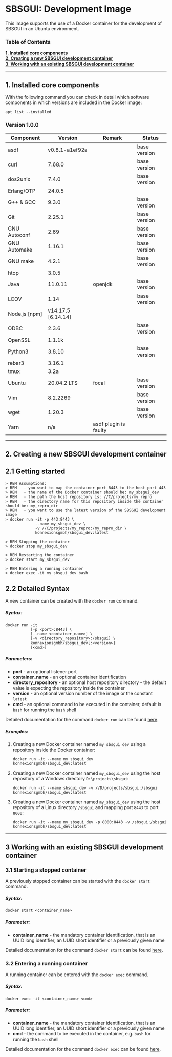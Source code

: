 # SBSGUI: Development Image

This image supports the use of a Docker container for the development of SBSGUI in an Ubuntu environment.  

### Table of Contents

**[1. Installed core components](#installed)**<br>
**[2. Creating a new SBSGUI development container](#creating)**<br>
**[3. Working with an existing SBSGUI development container](#working_with)**<br>

----

## <a name="installed"></a> 1. Installed core components

With the following command you can check in detail which software components in which versions are included in the Docker image:

    apt list --installed

### Version 1.0.0

| Component             | Version            | Remark                      | Status |
|---                    |---                 |---                          |---     |
| asdf                  | v0.8.1-a1ef92a     |                             | base version | 
| curl                  | 7.68.0             |                             | base version | 
| dos2unix              | 7.4.0              |                             | base version | 
| Erlang/OTP            | 24.0.5             |                             |   |
| G++ & GCC             | 9.3.0              |                             | base version |
| Git                   | 2.25.1             |                             | base version | 
| GNU Autoconf          | 2.69               |                             | base version | 
| GNU Automake          | 1.16.1             |                             | base version | 
| GNU make              | 4.2.1              |                             | base version | 
| htop                  | 3.0.5              |                             |   | 
| Java                  | 11.0.11            | openjdk                     | base version |
| LCOV                  | 1.14               |                             | base version | 
| Node.js [npm]         | v14.17.5 [6.14.14] |                             |   |
| ODBC                  | 2.3.6              |                             | base version | 
| OpenSSL               | 1.1.1k             |                             |   | 
| Python3               | 3.8.10             |                             | base version |
| rebar3                | 3.16.1             |                             |   |
| tmux                  | 3.2a               |                             |   | 
| Ubuntu                | 20.04.2 LTS        | focal                       | base version | 
| Vim                   | 8.2.2269           |                             | base version | 
| wget                  | 1.20.3             |                             | base version | 
| Yarn                  | n/a                | asdf plugin is faulty       |   | 

----

## <a name="creating"></a> 2. Creating a new SBSGUI development container

## 2.1 Getting started

    > REM Assumptions:
    > REM   - you want to map the container port 8443 to the host port 443
    > REM   - the name of the Docker container should be: my_sbsgui_dev
    > REM   - the path the host repository is: //C/projects/my_repro
    > REM   - the directory name for this repository inside the container should be: my_repro_dir
    > REM   - you want to use the latest version of the SBSGUI development image
    > docker run -it -p 443:8443 \
                 --name my_sbsgui_dev \
                 -v //C/projects/my_repro:/my_repro_dir \
                 konnexionsgmbh/sbsgui_dev:latest
            
    > REM Stopping the container
    > docker stop my_sbsgui_dev
    
    > REM Restarting the container
    > docker start my_sbsgui_dev

    > REM Entering a running container
    > docker exec -it my_sbsgui_dev bash

## 2.2 Detailed Syntax

A new container can be created with the `docker run` command.

##### Syntax:

    docker run -it 
               [-p <port>:8443] \
               [--name <container_name>] \
               [-v <directory_repository>:/sbsgui] \
               konnexionsgmbh/sbsgui_dev[:<version>] 
               [<cmd>]
 
##### Parameters:

- **port** - an optional listener port             
- **container_name** - an optional container identification 
- **directory_repository** - an optional host repository directory - the default value is expecting the repository inside the container 
- **version** - an optional version number of the image or the constant `latest`
- **cmd** - an optional command to be executed in the container, default is `bash` for running the `bash` shell

Detailed documentation for the command `docker run` can be found [here](https://docs.docker.com/engine/reference/run/).

##### Examples:

1. Creating a new Docker container named `my_sbsgui_dev` using a repository inside the Docker container:  

    `docker run -it --name my_sbsgui_dev konnexionsgmbh/sbsgui_dev:latest`

2. Creating a new Docker container named `my_sbsgui_dev` using the host repository of a Windows directory `D:\projects\sbsgui`:  

    `docker run -it --name sbsgui_dev -v //D/projects/sbsgui:/sbsgui konnexionsgmbh/sbsgui_dev:latest`

3. Creating a new Docker container named `my_sbsgui_dev` using the host repository of a Linux directory `/sbsgui` and mapping port `8443` to port `8000`:  

    `docker run -it --name my_sbsgui_dev -p 8000:8443 -v /sbsgui:/sbsgui konnexionsgmbh/sbsgui_dev:latest`

----

## <a name="working_with"></a> 3 Working with an existing SBSGUI development container

### 3.1 Starting a stopped container

A previously stopped container can be started with the `docker start` command.

##### Syntax:

    docker start <container_name>

##### Parameter:

- **container_name** - the mandatory container identification, that is an UUID long identifier, an UUID short identifier or a previously given name 

Detailed documentation for the command `docker start` can be found [here](https://docs.docker.com/engine/reference/commandline/start/).

### 3.2 Entering a running container

A running container can be entered with the `docker exec` command.

##### Syntax:

    docker exec -it <container_name> <cmd>

##### Parameter:

- **container_name** - the mandatory container identification, that is an UUID long identifier, an UUID short identifier or a previously given name 
- **cmd** - the command to be executed in the container, e.g. `bash` for running the `bash` shell

Detailed documentation for the command `docker exec` can be found [here](https://docs.docker.com/engine/reference/commandline/exec/).
